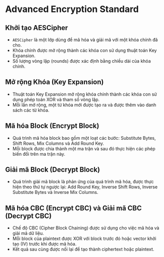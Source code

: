 # Advanced Encryption Standard

## Khởi tạo AESCipher

- `AESCipher` là một lớp dùng để mã hóa và giải mã với một khóa chính đã cho.
- Khóa chính được mở rộng thành các khóa con sử dụng thuật toán Key Expansion.
- Số lượng vòng lặp (rounds) được xác định bằng chiều dài của khóa chính.

## Mở rộng Khóa (Key Expansion)

- Thuật toán Key Expansion mở rộng khóa chính thành các khóa con sử dụng phép toán XOR và tham số vòng lặp.
- Mỗi lần mở rộng, một từ khóa mới được tạo ra và được thêm vào danh sách các từ khóa.

## Mã hóa Block (Encrypt Block)

- Quá trình mã hóa block bao gồm một loạt các bước: Substitute Bytes, Shift Rows, Mix Columns và Add Round Key.
- Mỗi block được chia thành một ma trận và sau đó thực hiện các phép biến đổi trên ma trận này.

## Giải mã Block (Decrypt Block)

- Quá trình giải mã block là phản ứng của quá trình mã hóa, được thực hiện theo thứ tự ngược lại: Add Round Key, Inverse Shift Rows, Inverse Substitute Bytes và Inverse Mix Columns.

## Mã hóa CBC (Encrypt CBC) và Giải mã CBC (Decrypt CBC)

- Chế độ CBC (Cipher Block Chaining) được sử dụng cho việc mã hóa và giải mã dữ liệu.
- Mỗi block của plaintext được XOR với block trước đó hoặc vector khởi tạo (IV) trước khi được mã hóa.
- Kết quả sau cùng được nối lại để tạo thành ciphertext hoặc plaintext.
